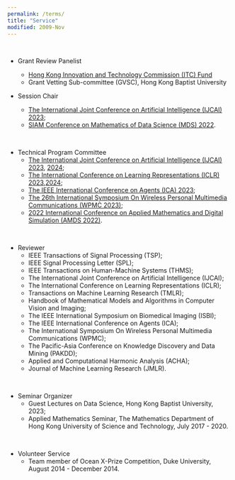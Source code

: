 ```yaml
---
permalink: /terms/
title: "Service"
modified: 2009-Nov
---
```

<br>

* Grant Review Panelist
  - [Hong Kong Innovation and Technology Commission (ITC) Fund](https://www.itc.gov.hk/en/index.html)
  - Grant Vetting Sub-committee (GVSC), Hong Kong Baptist University

* Session Chair
  - [The International Joint Conference on Artificial Intelligence (IJCAI) 2023](https://ijcai-23.org/);
  - [SIAM Conference on Mathematics of Data Science (MDS) 2022](https://www.siam.org/conferences/cm/conference/mds22).

<br>

* Technical Program Committee
  - [The International Joint Conference on Artificial Intelligence (IJCAI) 2023](https://ijcai-23.org/), [2024](https://ijcai24.org/);
  - [The International Conference on Learning Representations (ICLR) 2023](https://iclr.cc/Conferences/2023),[2024](https://attend.ieee.org/ica-2024/);
  - [The IEEE International Conference on Agents (ICA) 2023](https://confaid.com/ieee-ica2023/);
  - [The 26th International Symposium On Wireless Personal Multimedia Communications (WPMC 2023)](https://www.comsoc.org/conferences-events/international-symposium-wireless-personal-multimedia-communications-2023); 
  - [2022 International Conference on Applied Mathematics and Digital Simulation (AMDS 2022)](https://www.amds-conf.com/committee).


<br>

* Reviewer   
  - IEEE Transactions of Signal Processing (TSP);
  - IEEE Signal Processing Letter (SPL); 
  - IEEE Transactions on Human-Machine Systems (THMS);
  - The International Joint Conference on Artificial Intelligence (IJCAI);
  - The International Conference on Learning Representations (ICLR);
  - Transactions on Machine Learning Research (TMLR);
  - Handbook of Mathematical Models and Algorithms in Computer Vision and Imaging;
  - The IEEE International Symposium on Biomedical Imaging (ISBI); 
  - The IEEE International Conference on Agents (ICA);
  - The International Symposium On Wireless Personal Multimedia Communications (WPMC);
  - The Pacific-Asia Conference on Knowledge Discovery and Data Mining (PAKDD); 
  - Applied and Computational Harmonic Analysis (ACHA); 
  - Journal of Machine Learning Research (JMLR).

<br>

* Seminar Organizer
  - Guest Lectures on Data Science, Hong Kong Baptist University, 2023;
  - Applied Mathematics Seminar, The Mathematics Department of Hong Kong University of Science and Technology, July 2017 - 2020.

<br>

* Volunteer Service 
  - Team member of Ocean X-Prize Competition, Duke University, August 2014 - December 2014. 


